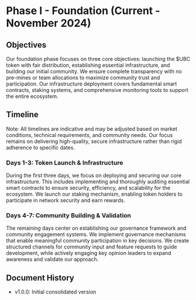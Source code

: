 # Phase I - Foundation (Current - November 2024)

## Objectives
Our foundation phase focuses on three core objectives: launching the $UBC token with fair distribution, establishing essential infrastructure, and building our initial community. We ensure complete transparency with no pre-mines or team allocations to maximize community trust and participation. Our infrastructure deployment covers fundamental smart contracts, staking systems, and comprehensive monitoring tools to support the entire ecosystem.

## Timeline
Note: All timelines are indicative and may be adjusted based on market conditions, technical requirements, and community needs. Our focus remains on delivering high-quality, secure infrastructure rather than rigid adherence to specific dates.

### Days 1-3: Token Launch & Infrastructure
During the first three days, we focus on deploying and securing our core infrastructure. This includes implementing and thoroughly auditing essential smart contracts to ensure security, efficiency, and scalability for the ecosystem. We launch our staking mechanism, enabling token holders to participate in network security and earn rewards.

### Days 4-7: Community Building & Validation
The remaining days center on establishing our governance framework and community engagement systems. We implement governance mechanisms that enable meaningful community participation in key decisions. We create structured channels for community input and feature requests to guide development, while actively engaging key opinion leaders to expand awareness and validate our approach.

## Document History
- v1.0.0: Initial consolidated version
